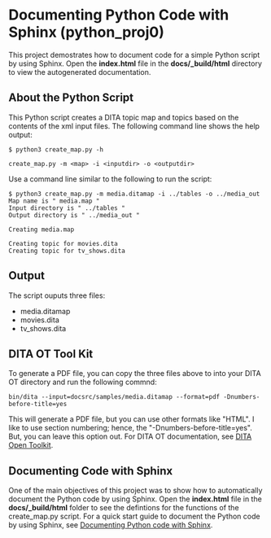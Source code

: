 # Documenting Python Code with Sphinx (python_proj0)

This project demostrates how to document code for a simple Python script by using Sphinx. Open the **index.html** file in the **docs/\_build/html** directory to view the autogenerated documentation.

## About the Python Script

This Python script creates a DITA topic map and topics based on the contents of the xml input files. The following command line shows the help output:

```
$ python3 create_map.py -h

create_map.py -m <map> -i <inputdir> -o <outputdir>
```
Use a command line similar to the following to run the script:

```
$ python3 create_map.py -m media.ditamap -i ../tables -o ../media_out
Map name is " media.map "
Input directory is " ../tables "
Output directory is " ../media_out "

Creating media.map

Creating topic for movies.dita
Creating topic for tv_shows.dita
```
## Output

The script ouputs three files:
- media.ditamap
- movies.dita
- tv_shows.dita

## DITA OT Tool Kit

To generate a PDF file, you can copy the three files above to into your DITA OT directory and run the following commnd:

```
bin/dita --input=docsrc/samples/media.ditamap --format=pdf -Dnumbers-before-title=yes
```

This will generate a PDF file, but you can use other formats like "HTML". I like to use section numbering; hence, the "-Dnumbers-before-title=yes". But, you can leave this option out. For DITA OT documentation, see [DITA Open Toolkit](https://www.dita-ot.org/dev/).

## Documenting Code with Sphinx

One of the main objectives of this project was to show how to automatically document the Python code by using Sphinx. Open the **index.html** file in the **docs/\_build/html** folder to see the defintions for the functions of the create_map.py script. For a quick start guide to  document the Python code by using Sphinx, see [Documenting Python code with Sphinx](https://towardsdatascience.com/documenting-python-code-with-sphinx-554e1d6c4f6d).
